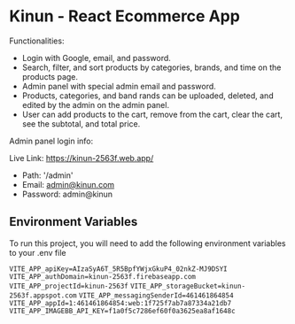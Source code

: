 
# Kinun - React Ecommerce App

Functionalities:
- Login with Google, email, and password.
- Search, filter, and sort products by categories, brands, and time on the products page.
- Admin panel with special admin email and password.
- Products, categories, and band rands can be uploaded, deleted, and edited by the admin on the admin panel.
- User can add products to the cart, remove from the cart, clear the cart, see the subtotal, and total price.

Admin panel login info:

Live Link: https://kinun-2563f.web.app/
- Path: '/admin'
- Email: admin@kinun.com
- Password: admin@kinun


## Environment Variables

To run this project, you will need to add the following environment variables to your .env file

`VITE_APP_apiKey=AIzaSyA6T_5R5BpfYWjxGkuP4_02nkZ-MJ9DSYI`
`VITE_APP_authDomain=kinun-2563f.firebaseapp.com`
`VITE_APP_projectId=kinun-2563f`
`VITE_APP_storageBucket=kinun-2563f.appspot.com`
`VITE_APP_messagingSenderId=461461864854`
`VITE_APP_appId=1:461461864854:web:1f725f7ab7a87334a21db7`
`VITE_APP_IMAGEBB_API_KEY=f1a0f5c7286ef60f0a3625ea8af1648c`
